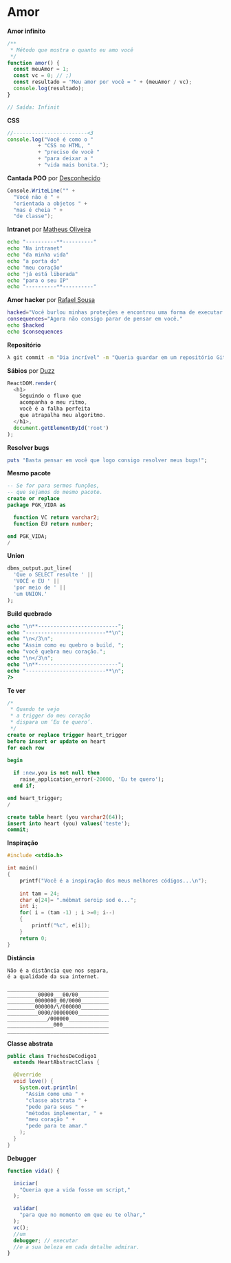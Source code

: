 # Amor

**Amor infinito**

```JavaScript
/**
 * Método que mostra o quanto eu amo você
 */
function amor() {
  const meuAmor = 1;
  const vc = 0; // ;)
  const resultado = "Meu amor por você = " + (meuAmor / vc);
  console.log(resultado);
}

// Saída: Infinit
```

**CSS**

```js
//------------------------<3
console.log("Você é como o "
          + "CSS no HTML, "
          + "preciso de você "
          + "para deixar a "
          + "vida mais bonita.");
```

**Cantada POO** por [Desconhecido]()

```cs
Console.WriteLine("" +
  "Você não é " +
  "orientada a objetos " +
  "mas é cheia " +
  "de classe");
```

**Intranet** por [Matheus Oliveira](https://www.instagram.com/matheusoliv___/)

```sh
echo "----------**----------"
echo "Na intranet"
echo "da minha vida"
echo "a porta do"
echo "meu coração"
echo "já está liberada"
echo "para o seu IP"
echo "----------**----------"
```

**Amor hacker** por [Rafael Sousa](https://www.instagram.com/hackingnaweboficial/)

```sh
hacked="Você burlou minhas proteções e encontrou uma forma de executar comandos remotos (RCE) em mim."
consequences="Agora não consigo parar de pensar em você."
echo $hacked
echo $consequences
```

**Repositório**

```sh
λ git commit -m "Dia incrível" -m "Queria guardar em um repositório Git todos os bons momentos que tive com você, assim tenho a certeza de que nunca irei esquecer."
```

**Sábios** por [Duzz]()

```js
ReactDOM.render(
  <h1>
    Seguindo o fluxo que
    acompanha o meu ritmo,
    você é a falha perfeita
    que atrapalha meu algoritmo.
  </h1>,
  document.getElementById('root')
);
```

**Resolver bugs**

```rb
puts "Basta pensar em você que logo consigo resolver meus bugs!";
```

**Mesmo pacote**

```sql
-- Se for para sermos funções,
-- que sejamos do mesmo pacote.
create or replace
package PGK_VIDA as

  function VC return varchar2;
  function EU return number;

end PGK_VIDA;
/
```

**Union**

```sql
dbms_output.put_line(
  'Que o SELECT resulte ' ||
  'VOCÊ e EU ' ||
  'por meio de ' || 
  'um UNION.'
);
```

**Build quebrado**

```php
echo "\n**--------------------------";
echo "--------------------------**\n";
echo "\n</3\n";
echo "Assim como eu quebro o build, ";
echo "você quebra meu coração.";
echo "\n</3\n";
echo "\n**--------------------------";
echo "--------------------------**\n";
?>
```

**Te ver**

```sql
/*
 * Quando te vejo
 * a trigger do meu coração
 * dispara um ‘Eu te quero’.
 */
create or replace trigger heart_trigger
before insert or update on heart
for each row

begin
  
  if :new.you is not null then
    raise_application_error(-20000, 'Eu te quero');
  end if;

end heart_trigger;
/

create table heart (you varchar2(64));
insert into heart (you) values('teste');
commit; 
```

**Inspiração**

```c
#include <stdio.h>

int main()
{
    printf("Você é a inspiração dos meus melhores códigos...\n");
    
    int tam = 24;
    char e[24]= ".mébmat seroip sod e...";
    int i;
    for( i = (tam -1) ; i >=0; i--)
    {
        printf("%c", e[i]);
    }
    return 0;
}
```

**Distância**

```
Não é a distância que nos separa,
é a qualidade da sua internet.

_________________________________
__________00000___00/00__________
_________0000000_00/0000_________
_________000000/\/000000_________
__________0000/00000000__________
_____________/000000_____________
_______________000_______________
_________________________________

```

**Classe abstrata**

```java
public class TrechosDeCodigo1
  extends HeartAbstractClass {

  @Override
  void love() {
    System.out.println(
      "Assim como uma " +
      "classe abstrata " +
      "pede para seus " +
      "métodos implementar, " +
      "meu coração " +
      "pede para te amar."
    );
  }
}
```

**Debugger**

```js
function vida() {

  iniciar(
    "Queria que a vida fosse um script,"
  );

  validar(
    "para que no momento em que eu te olhar,"
  );
  vc();
  //um
  debugger; // executar  
  //e a sua beleza em cada detalhe admirar.
}
```

